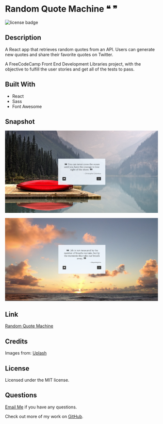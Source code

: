 # Random Quote Machine ❝ ❞

![license badge](https://img.shields.io/badge/license-MIT-blue)

## Description 

A React app that retrieves random quotes from an API. Users can generate new quotes and share their favorite quotes on Twitter. 

A FreeCodeCamp Front End Development Libraries project, with the objective to fulfill the user stories and get all of the tests to pass. 

## Built With
* React
* Sass
* Font Awesome

## Snapshot 

![screenshot](./public/screenshots/Columbus.png)

![screenshot](./public/screenshots/Angelou.png)

## Link
[Random Quote Machine]()

## Credits
Images from: 
[Uplash](https://www.uplash.com)

## License
Licensed under the MIT license.

## Questions 
[Email Me](Chloe.a.harris17@gmail.com) if you have any questions.

Check out more of my work on [GitHub](https://github.com/chloeharris1).